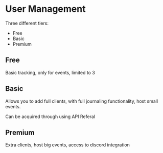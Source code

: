 
# User Management


Three different tiers:
+ Free
+ Basic
+ Premium

## Free

Basic tracking, only for events, limited to 3

## Basic

Allows you to add full clients, with full journaling functionality, host small events.

Can be acquired through using API Referal

## Premium

Extra clients, host big events, access to discord integration
